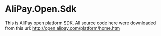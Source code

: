 # AliPay.Open.Sdk
This is AliPay open platform SDK. All source code here were downloaded from this url: http://open.alipay.com/platform/home.htm

